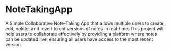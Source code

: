 # NoteTakingApp
A Simple Collaborative Note-Taking App that allows multiple users to create, edit, delete, and revert to old versions of notes in real-time. This project will help users to collaborate effectively by providing a platform where notes can be updated live, ensuring all users have access to the most recent version.
